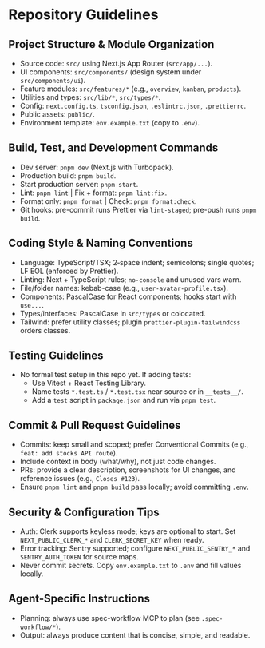 # Repository Guidelines

## Project Structure & Module Organization

- Source code: `src/` using Next.js App Router (`src/app/...`).
- UI components: `src/components/` (design system under `src/components/ui`).
- Feature modules: `src/features/*` (e.g., `overview`, `kanban`, `products`).
- Utilities and types: `src/lib/*`, `src/types/*`.
- Config: `next.config.ts`, `tsconfig.json`, `.eslintrc.json`, `.prettierrc`.
- Public assets: `public/`.
- Environment template: `env.example.txt` (copy to `.env`).

## Build, Test, and Development Commands

- Dev server: `pnpm dev` (Next.js with Turbopack).
- Production build: `pnpm build`.
- Start production server: `pnpm start`.
- Lint: `pnpm lint` | Fix + format: `pnpm lint:fix`.
- Format only: `pnpm format` | Check: `pnpm format:check`.
- Git hooks: pre-commit runs Prettier via `lint-staged`; pre-push runs `pnpm build`.

## Coding Style & Naming Conventions

- Language: TypeScript/TSX; 2‑space indent; semicolons; single quotes; LF EOL (enforced by Prettier).
- Linting: Next + TypeScript rules; `no-console` and unused vars warn.
- File/folder names: kebab-case (e.g., `user-avatar-profile.tsx`).
- Components: PascalCase for React components; hooks start with `use...`.
- Types/interfaces: PascalCase in `src/types` or colocated.
- Tailwind: prefer utility classes; plugin `prettier-plugin-tailwindcss` orders classes.

## Testing Guidelines

- No formal test setup in this repo yet. If adding tests:
  - Use Vitest + React Testing Library.
  - Name tests `*.test.ts` / `*.test.tsx` near source or in `__tests__/`.
  - Add a `test` script in `package.json` and run via `pnpm test`.

## Commit & Pull Request Guidelines

- Commits: keep small and scoped; prefer Conventional Commits (e.g., `feat: add stocks API route`).
- Include context in body (what/why), not just code changes.
- PRs: provide a clear description, screenshots for UI changes, and reference issues (e.g., `Closes #123`).
- Ensure `pnpm lint` and `pnpm build` pass locally; avoid committing `.env`.

## Security & Configuration Tips

- Auth: Clerk supports keyless mode; keys are optional to start. Set `NEXT_PUBLIC_CLERK_*` and `CLERK_SECRET_KEY` when ready.
- Error tracking: Sentry supported; configure `NEXT_PUBLIC_SENTRY_*` and `SENTRY_AUTH_TOKEN` for source maps.
- Never commit secrets. Copy `env.example.txt` to `.env` and fill values locally.

## Agent-Specific Instructions

- Planning: always use spec-workflow MCP to plan (see `.spec-workflow/*`).
- Output: always produce content that is concise, simple, and readable.
